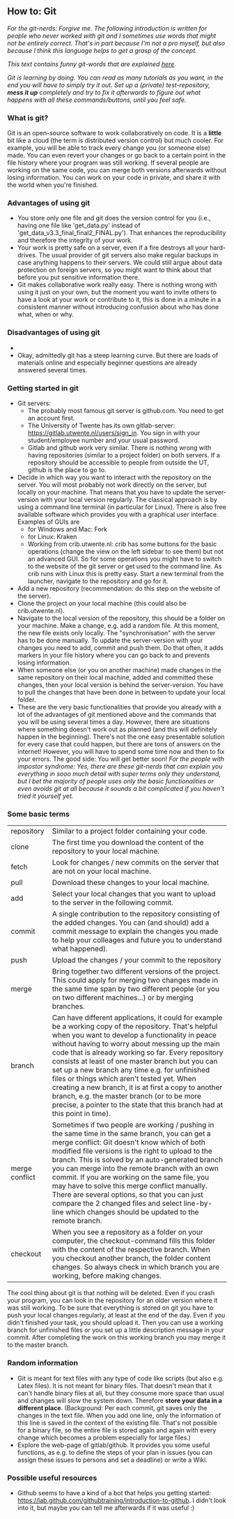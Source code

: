 ## How to: Git
*For the git-nerds: Forgive me. The following introduction is written for people who never worked with git and I sometimes use words that might not be entirely correct. That's in part because I'm not a pro myself, but also because I think this language helps to get a grasp of the concept.*

*This text contains funny git-words that are explained [here](https://github.com/CharliesWelt/how-to-git/new/main#some-basic-terms).*

*Git is learning by doing. You can read as many tutorials as you want, in the end you will have to simply try it out. Set up a (private) test-repository, **mess it up** completely and try to fix it afterwards to figure out what happens with all these commands/buttons, until you feel safe.*

### What is git?
Git is an open-source software to work collaboratively on code. It is a **little** bit like a cloud (the term is distributed version control) but much cooler. For example, you will be able to track every change you (or someone else) made. You can even revert your changes or go back to a certain point in the file history where your program was still working. If several people are working on the same code, you can merge both versions afterwards without losing information. You can work on your code in private, and share it with the world when you're finished.

### Advantages of using git
- You store only one file and git does the version control for you (i.e., having one file like 'get_data.py' instead of 'get_data_v3.3_final_final2_FINAL.py'). That enhances the reproducibility and therefore the integrity of your work.
- Your work is pretty safe on a server, even if a fire destroys all your hard-drives. The usual provider of git servers also make regular backups in case anything happens to their servers. We could still argue about data protection on foreign servers, so you might want to think about that before you put sensitive information there.
- Git makes collaborative work really easy. There is nothing wrong with using it just on your own, but the moment you want to invite others to have a look at your work or contribute to it, this is done in a minute in a consistent manner without introducing confusion about who has done what, when or why.

### Disadvantages of using git
-
- Okay, admittedly git has a steep learning curve. But there are loads of materials online and especially beginner questions are already answered several times.

### Getting started in git
- Git servers:
    - The probably most famous git server is github.com. You need to get an account first.
    - The University of Twente has its own gitlab-server: https://gitlab.utwente.nl/users/sign_in. You sign in with your student/employee number and your usual password.
    - Gitlab and github work very similar. There is nothing wrong with having repositories (similar to a project folder) on both servers. If a repository should be accessible to people from outside the UT, github is the place to go to.
- Decide in which way you want to interact with the repository on the server. You will most probably not work directly on the server, but locally on your machine. That means that you have to update the server-version with your local version regularly. The classical approach is by using a command line terminal (in particular for Linux). There is also free available software which provides you with a graphical user interface. Examples of GUIs are
    - for Windows and Mac: Fork
    - for Linux: Kraken
    - Working from crib.utwente.nl: crib has some buttons for the basic operations (change the view on the left sidebar to see them) but not an advanced GUI. So for some operations you might have to switch to the website of the git server or get used to the command line. As crib runs with Linux this is pretty easy. Start a new terminal from the launcher, navigate to the repository and go for it.
- Add a new repository (recommendation: do this step on the website of the server).
- Clone the project on your local machine (this could also be crib.utwente.nl).
- Navigate to the local version of the repository, this should be a folder on your machine. Make a change, e.g. add a random file. At this moment, the new file exists only locally. The "synchronisation" with the server has to be done manually. To update the server-version with your changes you need to add, commit and push them. Do that often, it adds markers in your file history where you can go back to and prevents losing information.
- When someone else (or you on another machine) made changes in the same repository on their local machine, added and committed these changes, then your local version is behind the server-version. You have to pull the changes that have been done in between to update your local folder.
- These are the very basic functionalities that provide you already with a lot of the advantages of git mentioned above and the commands that you will be using several times a day. However, there are situations where something doesn't work out as planned (and this will definitely happen in the beginning). There's not the one easy presentable solution for every case that could happen, but there are tons of answers on the internet! However, you will have to spend some time now and then to fix your errors. The good side: You will get better soon! *For the people with impostor syndrome: Yes, there are these git-nerds that can explain you everything in sooo much detail with super terms only they understand, but I bet the majority of people uses only the basic functionalities or even avoids git at all because it sounds a bit complicated if you haven't tried it yourself yet.*

### Some basic terms

| | |
|-------|-------|
| repository | Similar to a project folder containing your code. |
| clone | The first time you download the content of the repository to your local machine. |
| fetch | Look for changes / new commits on the server that are not on your local machine. |
| pull | Download these changes to your local machine. |
| add | Select your local changes that you want to upload to the server in the following commit. |
| commit | A single contribution to the repository consisting of the added changes. You can (and should) add a commit message to explain the changes you made to help your colleages and future you to understand what happened). |
| push | Upload the changes / your commit to the repository |
| merge | Bring together two different versions of the project. This could apply for merging two changes made in the same time span by two different people (or you on two different machines...) or by merging branches. |
| branch | Can have different applications, it could for example be a working copy of the repository. That's helpful when you want to develop a functionality in peace without having to worry about messing up the main code that is already working so far. Every repository consists at least of one master branch but you can set up a new branch any time e.g. for unfinished files or things which aren't tested yet. When creating a new branch, it is at first a copy to another branch, e.g. the master branch (or to be more precise, a pointer to the state that this branch had at this point in time). |
| merge conflict | Sometimes if two people are working / pushing in the same time in the same branch, you can get a merge conflict: Git doesn't know which of both modified file versions is the right to upload to the branch. This is solved by an auto-generated branch you can merge into the remote branch with an own commit. If you are working on the same file, you may have to solve this merge conflict manually. There are several options, so that you can just compare the 2 changed files and select line-by-line which changes should be updated to the remote branch. |
| checkout | When you see a repository as a folder on your computer, the checkout-command fills this folder with the content of the respective branch. When you checkout another branch, the folder content changes. So always check in which branch you are working, before making changes. |

The cool thing about git is that nothing will be deleted. Even if you crash your program, you can look in the repository for an older version where it was still working. To be sure that everything is stored on git you have to push your local changes regularly, at least at the end of the day. Even if you didn't finished your task, you should upload it. Then you can use a working branch for unfinished files or you set up a little description message in your commit. After completing the work on this working branch you may merge it to the master branch.

### Random information
- Git is meant for text files with any type of code like scripts (but also e.g. Latex files). It is not meant for binary files. That doesn't mean that it can't handle binary files at all, but they consume more space than usual and changes will slow the system down. Therefore **store your data in a different place**. (Background: Per each commit, git saves only the changes in the text file. When you add one line, only the information of this line is saved in the context of the existing file. That's not possible for a binary file, so the entire file is stored again and again with every change which becomes a problem especially for large files.)
- Explore the web-page of gitlab/github. It provides you some useful functions, as e.g. to define the steps of your plan in issues (you can assign these issues to persons and set a deadline) or write a Wiki.

### Possible useful resources
- Github seems to have a kind of a bot that helps you getting started: https://lab.github.com/githubtraining/introduction-to-github. I didn't look into it, but maybe you can tell me afterwards if it was useful :)
